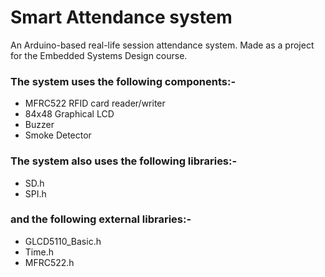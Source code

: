 # Smart Attendance system
An Arduino-based real-life session attendance system.
Made as a project for the Embedded Systems Design course.

### The system uses the following components:-
- MFRC522 RFID card reader/writer
- 84x48 Graphical LCD
- Buzzer
- Smoke Detector


### The system also uses the following libraries:-
- SD.h
- SPI.h


### and the following external libraries:-
- GLCD5110_Basic.h
- Time.h
- MFRC522.h
